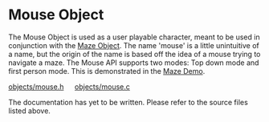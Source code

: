 # Mouse Object

The Mouse Object is used as a user playable character, meant to be used in conjunction with the [Maze Object](maze.md). The name 'mouse' is a little unintuitive of a name, but the origin of the name is based off the idea of a mouse trying to navigate a maze. The Mouse API supports two modes: Top down mode and first person mode. This is demonstrated in the [Maze Demo](stephen010x.github.io/projects/webgl-c-frame/maze).

[objects/mouse.h](/src/objects/mouse.h) &emsp; [objects/mouse.c](/src/objects/mouse.c)

The documentation has yet to be written. Please refer to the source files listed above.
